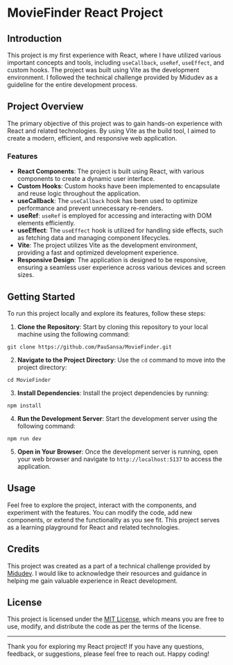 # MovieFinder React Project

## Introduction

This project is my first experience with React, where I have utilized various important concepts and tools, including `useCallback`, `useRef`, `useEffect`, and custom hooks. The project was built using Vite as the development environment. I followed the technical challenge provided by Midudev as a guideline for the entire development process.

## Project Overview

The primary objective of this project was to gain hands-on experience with React and related technologies. By using Vite as the build tool, I aimed to create a modern, efficient, and responsive web application.

### Features

- **React Components**: The project is built using React, with various components to create a dynamic user interface.
- **Custom Hooks**: Custom hooks have been implemented to encapsulate and reuse logic throughout the application.
- **useCallback**: The `useCallback` hook has been used to optimize performance and prevent unnecessary re-renders.
- **useRef**: `useRef` is employed for accessing and interacting with DOM elements efficiently.
- **useEffect**: The `useEffect` hook is utilized for handling side effects, such as fetching data and managing component lifecycles.
- **Vite**: The project utilizes Vite as the development environment, providing a fast and optimized development experience.
- **Responsive Design**: The application is designed to be responsive, ensuring a seamless user experience across various devices and screen sizes.

## Getting Started

To run this project locally and explore its features, follow these steps:

1. **Clone the Repository**: Start by cloning this repository to your local machine using the following command:

```
git clone https://github.com/PauSansa/MovieFinder.git
```

2. **Navigate to the Project Directory**: Use the `cd` command to move into the project directory:

```
cd MovieFinder
```


3. **Install Dependencies**: Install the project dependencies by running:

```
npm install
```


4. **Run the Development Server**: Start the development server using the following command:

```
npm run dev
```


5. **Open in Your Browser**: Once the development server is running, open your web browser and navigate to `http://localhost:5137` to access the application.

## Usage

Feel free to explore the project, interact with the components, and experiment with the features. You can modify the code, add new components, or extend the functionality as you see fit. This project serves as a learning playground for React and related technologies.

## Credits

This project was created as a part of a technical challenge provided by [Midudev](https://www.midudev.com/). I would like to acknowledge their resources and guidance in helping me gain valuable experience in React development.

## License

This project is licensed under the [MIT License](LICENSE), which means you are free to use, modify, and distribute the code as per the terms of the license.

---

Thank you for exploring my React project! If you have any questions, feedback, or suggestions, please feel free to reach out. Happy coding!

